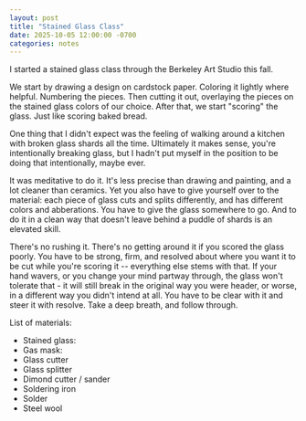 ```yaml
---
layout: post
title: "Stained Glass Class"
date: 2025-10-05 12:00:00 -0700
categories: notes
---
```


I started a stained glass class through the Berkeley Art Studio this fall.

We start by drawing a design on cardstock paper. Coloring it lightly where helpful. Numbering the pieces. Then cutting it out, overlaying the pieces on the stained glass colors of our choice. After that, we start "scoring" the glass. Just like scoring baked bread. 

One thing that I didn't expect was the feeling of walking around a kitchen with broken glass shards all the time. Ultimately it makes sense, you're intentionally breaking glass, but I hadn't put myself in the position to be doing that intentionally, maybe ever. 

It was meditative to do it. It's less precise than drawing and painting, and a lot cleaner than ceramics. Yet you also have to give yourself over to the material: each piece of glass cuts and splits differently, and has different colors and abberations. You have to give the glass somewhere to go. And to do it in a clean way that doesn't leave behind a puddle of shards is an elevated skill. 

There's no rushing it. There's no getting around it if you scored the glass poorly. You have to be strong, firm, and resolved about where you want it to be cut while you're scoring it -- everything else stems with that. If your hand wavers, or you change your mind partway through, the glass won't tolerate that - it will still break in the original way you were header, or worse, in a different way you didn't intend at all. You have to be clear with it and steer it with resolve. Take a deep breath, and follow through.

List of materials:
- Stained glass: 
- Gas mask:
- Glass cutter
- Glass splitter
- Dimond cutter / sander
- Soldering iron
- Solder
- Steel wool
